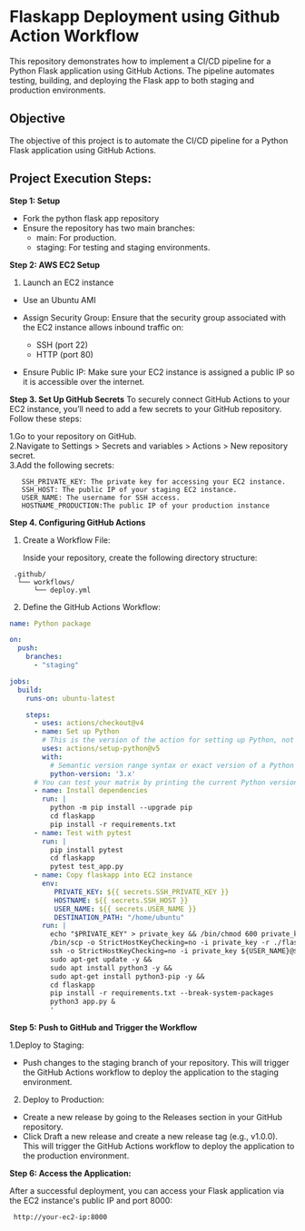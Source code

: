 # Flaskapp Deployment using Github Action Workflow

This repository demonstrates how to implement a CI/CD pipeline for a Python Flask application using GitHub Actions. The pipeline automates testing, building, and deploying the Flask app to both staging and production environments.

## Objective 

The objective of this project is to automate the CI/CD pipeline for a Python Flask application using GitHub Actions.

## Project Execution Steps:

**Step 1: Setup**
* Fork the python flask app repository
* Ensure the repository has two main branches:
    * main: For production.
    * staging: For testing and staging environments.

**Step 2: AWS EC2 Setup**

1. Launch an EC2 instance
  * Use an Ubuntu AMI
  * Assign Security Group:
    Ensure that the security group associated with the EC2 instance allows inbound traffic on:

    * SSH (port 22)
    * HTTP (port 80)
  * Ensure Public IP:
    Make sure your EC2 instance is assigned a public IP so it is accessible over the internet.

    
**Step 3. Set Up GitHub Secrets**
To securely connect GitHub Actions to your EC2 instance, you’ll need to add a few secrets to your GitHub repository. Follow these steps:

1.Go to your repository on GitHub.\
2.Navigate to Settings > Secrets and variables > Actions > New repository secret.\
3.Add the following secrets:

       SSH_PRIVATE_KEY: The private key for accessing your EC2 instance.
       SSH_HOST: The public IP of your staging EC2 instance.
       USER_NAME: The username for SSH access.
       HOSTNAME_PRODUCTION:The public IP of your production instance

**Step 4. Configuring GitHub Actions**

 1. Create a Workflow File:

    Inside your repository, create the following directory structure:
    
  ``` 
   .github/   
    └── workflows/
        └── deploy.yml
 ```
 2. Define the GitHub Actions Workflow:

```yaml
name: Python package

on:
  push:
    branches:
      - "staging"

jobs:
  build:
    runs-on: ubuntu-latest

    steps:
      - uses: actions/checkout@v4
      - name: Set up Python
        # This is the version of the action for setting up Python, not the Python version.
        uses: actions/setup-python@v5
        with:
          # Semantic version range syntax or exact version of a Python version
          python-version: '3.x'
      # You can test your matrix by printing the current Python version
      - name: Install dependencies
        run: |
          python -m pip install --upgrade pip
          cd flaskapp
          pip install -r requirements.txt
      - name: Test with pytest
        run: |
          pip install pytest
          cd flaskapp
          pytest test_app.py
      - name: Copy flaskapp into EC2 instance
        env:
           PRIVATE_KEY: ${{ secrets.SSH_PRIVATE_KEY }}
           HOSTNAME: ${{ secrets.SSH_HOST }}
           USER_NAME: ${{ secrets.USER_NAME }}
           DESTINATION_PATH: "/home/ubuntu"
        run: |
          echo "$PRIVATE_KEY" > private_key && /bin/chmod 600 private_key
          /bin/scp -o StrictHostKeyChecking=no -i private_key -r ./flaskapp ${USER_NAME}@${HOSTNAME}:${DESTINATION_PATH}
          ssh -o StrictHostKeyChecking=no -i private_key ${USER_NAME}@${HOSTNAME} '
          sudo apt-get update -y &&
          sudo apt install python3 -y &&
          sudo apt-get install python3-pip -y &&
          cd flaskapp
          pip install -r requirements.txt --break-system-packages
          python3 app.py &
          '
``` 
**Step 5: Push to GitHub and Trigger the Workflow**

 1.Deploy to Staging:

   * Push changes to the staging branch of your repository. This will trigger the GitHub Actions workflow to deploy the application to the staging environment.

 2. Deploy to Production:

   * Create a new release by going to the Releases section in your GitHub repository.
   * Click Draft a new release and create a new release tag (e.g., v1.0.0). This will trigger the GitHub Actions workflow to deploy the application to the 
   production environment.

**Step 6: Access the Application:**

After a successful deployment, you can access your Flask application via the EC2 instance's public IP and port 8000:

  ` http://your-ec2-ip:8000`

            




     
        


